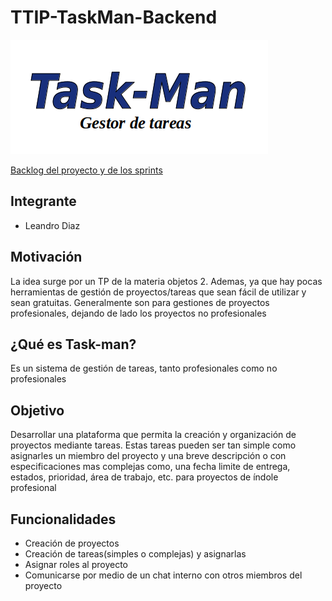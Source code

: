 # TTIP-TaskMan-Backend

![logo inicial](https://github.com/leadiaz/TTIP-TaskMan-Documentacion/blob/master/logo.png) 


[Backlog del proyecto y de los sprints](https://trello.com/b/cNE6ncDl/task-man)

## Integrante
* Leandro Diaz

## Motivación 
<p>La idea surge por un TP de la materia objetos 2. Ademas, ya que hay pocas herramientas de gestión de proyectos/tareas que sean fácil de utilizar y sean gratuitas. Generalmente son para gestiones de proyectos profesionales, dejando de lado los proyectos no profesionales</p>

## ¿Qué es Task-man?
<p> Es un sistema de gestión de tareas, tanto profesionales como no profesionales </p>

## Objetivo
<p>Desarrollar una plataforma que permita la creación y organización de proyectos mediante tareas. Estas tareas pueden ser tan simple como asignarles un miembro del proyecto y una breve descripción o con especificaciones mas complejas como, una fecha limite de entrega, estados, prioridad, área de trabajo, etc. para proyectos de índole profesional</p>

## Funcionalidades
* Creación de proyectos
* Creación de tareas(simples o complejas) y asignarlas 
* Asignar roles al proyecto
* Comunicarse por medio de un chat interno con otros miembros del proyecto
